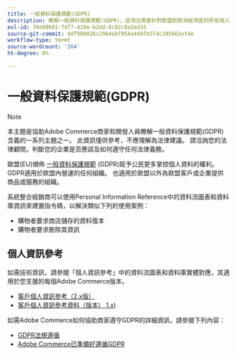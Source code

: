 ```yaml
---
title: 一般資料保護規範(GDPR)
description: 瞭解一般資料保護規範(GDPR)，這項法規會針對歐盟和歐洲經濟區的所有個人監管資料保護和隱私權。
exl-id: 30e60601-f4f7-419e-b2dd-8c82c8a2ed33
source-git-commit: ddf988826c29b4ebf054a4d4fb5f4c285662ef4e
workflow-type: tm+mt
source-wordcount: '264'
ht-degree: 0%

---
```


# 一般資料保護規範(GDPR)

>[!NOTE]
>
>本主題是協助Adobe Commerce商家和開發人員瞭解一般資料保護規範(GDPR)含義的一系列主題之一。 此資訊僅供參考，不應理解為法律建議。 請洽詢您的法律顧問，判斷您的企業是否應該及如何遵守任何法律義務。

歐盟(EU)頒佈 [一般資料保護規範](https://ec.europa.eu/info/law/law-topic/data-protection_en) (GDPR)賦予公民更多掌控個人資料的權利。 GDPR適用於歐盟內營運的任何組織。 也適用於歐盟以外為歐盟客戶或企業提供商品或服務的組織。

系統整合經銷商可以使用Personal Information Reference中的資料流圖表和資料庫資訊來建置指令碼，以解決類似下列的使用案例：

- 購物者要求商店儲存的資料復本
- 購物者要求刪除其資訊

## 個人資訊參考

如需技術資訊，請參閱「個人資訊參考」中的資料流圖表和資料庫實體對應，其適用於您支援的每個Adobe Commerce版本。

- [客戶個人資訊參考（2.x版）](data-m2.md)
- [客戶個人資訊參考資料（版本） 1.x)](data-m1.md)

如需Adobe Commerce如何協助商家遵守GDPR的詳細資訊，請參閱下列內容：

- [GDPR法規遵循](https://experienceleague.adobe.com/docs/commerce-admin/start/compliance/privacy/compliance-gdpr.html)
- [Adobe Commerce已準備好遵循GDPR](https://business.adobe.com/privacy/general-data-protection-regulation.html)
